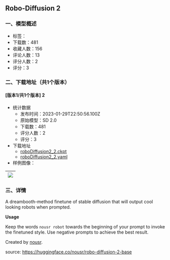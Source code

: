 ## Robo-Diffusion 2
### 一、模型概述

- 标签：
- 下载数：481
- 收藏人数：156
- 评论人数：13
- 评分人数：2
- 评分：3

### 二、下载地址（共1个版本）

#### [版本1/共1个版本] 2

- 统计数据
  - 发布时间：2023-01-29T22:50:56.100Z
  - 原始模型：SD 2.0
  - 下载数：481
  - 评分人数：2
  - 评分：3
- 下载地址
  - [roboDiffusion2_2.ckpt](https://civitai.com/api/download/models/4610)
  - [roboDiffusion2_2.yaml](https://civitai.com/api/download/models/4610?type=Config&format=Other)
- 样例图像：

| <img src="https://image.civitai.com/xG1nkqKTMzGDvpLrqFT7WA/7f21c0ef-9d8f-42d7-d102-90b4fa78f900/width=450/31999.jpeg" /> |
| ---- |


### 三、详情
<p>A dreambooth-method finetune of stable diffusion that will output cool looking robots when prompted.</p><p><strong>Usage</strong></p><p>Keep the words <code>nousr robot</code> towards the beginning of your prompt to invoke the finetuned style. Use negative prompts to achieve the best result.</p><p>Created by <a target="_blank" rel="ugc" href="https://huggingface.co/nousr">nousr</a>.</p><p>source: <a target="_blank" rel="ugc" href="https://huggingface.co/nousr/robo-diffusion-2-base">https://huggingface.co/nousr/robo-diffusion-2-base</a></p>